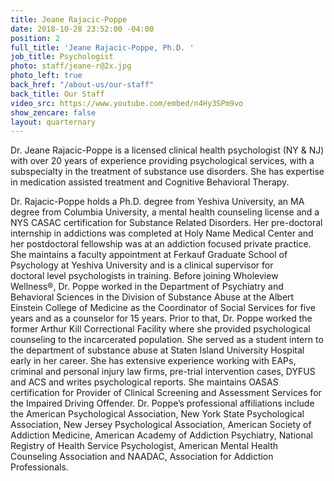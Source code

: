 ```yaml
---
title: Jeane Rajacic-Poppe
date: 2018-10-28 23:52:00 -04:00
position: 2
full_title: 'Jeane Rajacic-Poppe, Ph.D. '
job_title: Psychologist
photo: staff/jeane-r@2x.jpg
photo_left: true
back_href: "/about-us/our-staff"
back_title: Our Staff
video_src: https://www.youtube.com/embed/n4Hy3SPm9vo
show_zencare: false
layout: quarternary
---
```


Dr. Jeane Rajacic-Poppe is a licensed clinical health psychologist (NY & NJ) with over 20 years of experience providing psychological services, with a subspecialty in the treatment of substance use disorders.   She has expertise in medication assisted treatment and Cognitive Behavioral Therapy.

Dr. Rajacic-Poppe holds a Ph.D. degree from Yeshiva University, an MA degree from Columbia University, a mental health counseling license and a NYS CASAC certification for Substance Related Disorders.   Her pre-doctoral internship in addictions was completed at Holy Name Medical Center and her postdoctoral fellowship was at an addiction focused private practice. She maintains a faculty appointment at Ferkauf Graduate School of Psychology at Yeshiva University and is a clinical supervisor for doctoral level psychologists in training.  Before joining Wholeview Wellness&reg;, Dr. Poppe worked in the Department of Psychiatry and Behavioral Sciences in the Division of Substance Abuse at the Albert Einstein College of Medicine as the Coordinator of Social Services for five years and as a counselor for 15 years. Prior to that, Dr. Poppe worked the former Arthur Kill Correctional Facility where she provided psychological counseling to the incarcerated population. She served as a student intern to the department of substance abuse at Staten Island University Hospital early in her career.  She has extensive experience working with EAPs, criminal and personal injury law firms, pre-trial intervention cases, DYFUS and ACS and writes psychological reports.  She maintains OASAS certification for Provider of Clinical Screening and Assessment Services for the Impaired Driving Offender.  Dr. Poppe’s professional affiliations include the American Psychological Association, New York State Psychological Association, New Jersey Psychological Association, American Society of Addiction Medicine, American Academy of Addiction Psychiatry, National Registry of Health Service Psychologist, American Mental Health Counseling Association and NAADAC, Association for Addiction Professionals.
